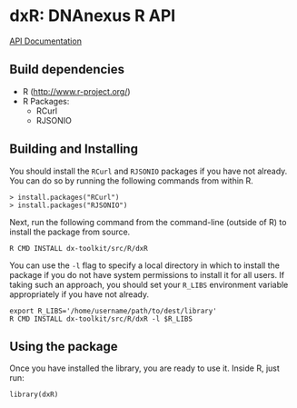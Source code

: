 dxR: DNAnexus R API
===================

[API Documentation](http://autodoc.dnanexus.com/bindings/R/current/)

Build dependencies
------------------

* R (http://www.r-project.org/)
* R Packages:
    - RCurl
    - RJSONIO

Building and Installing
-----------------------

You should install the `RCurl` and `RJSONIO` packages if you have not
already.  You can do so by running the following commands from within
R.

    > install.packages("RCurl")
    > install.packages("RJSONIO")

Next, run the following command from the command-line (outside of R)
to install the package from source.

    R CMD INSTALL dx-toolkit/src/R/dxR

You can use the `-l` flag to specify a local directory in which to
install the package if you do not have system permissions to install
it for all users.  If taking such an approach, you should set your
`R_LIBS` environment variable appropriately if you have not already.

    export R_LIBS='/home/username/path/to/dest/library'
    R CMD INSTALL dx-toolkit/src/R/dxR -l $R_LIBS

Using the package
-----------------

Once you have installed the library, you are ready to use it.  Inside
R, just run:

    library(dxR)
